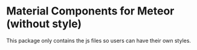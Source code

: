 # Material Components for Meteor (without style)

This package only contains the js files so users can have their own styles.
